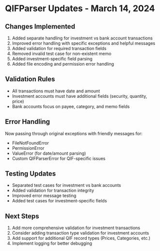 # QIFParser Updates - March 14, 2024

## Changes Implemented
1. Added separate handling for investment vs bank account transactions
2. Improved error handling with specific exceptions and helpful messages
3. Added validation for required transaction fields
4. Removed invalid test case for non-existent memo
5. Added investment-specific field parsing
6. Added file encoding and permission error handling

## Validation Rules
- All transactions must have date and amount
- Investment accounts must have additional fields (security, quantity, price)
- Bank accounts focus on payee, category, and memo fields

## Error Handling
Now passing through original exceptions with friendly messages for:
- FileNotFoundError
- PermissionError
- ValueError (for date/amount parsing)
- Custom QIFParserError for QIF-specific issues

## Testing Updates
- Separated test cases for investment vs bank accounts
- Added validation for transaction integrity
- Improved error message testing
- Added test cases for investment-specific fields

## Next Steps
1. Add more comprehensive validation for investment transactions
2. Consider adding transaction type validation for investment accounts
3. Add support for additional QIF record types (Prices, Categories, etc.)
4. Implement logging for better debugging 